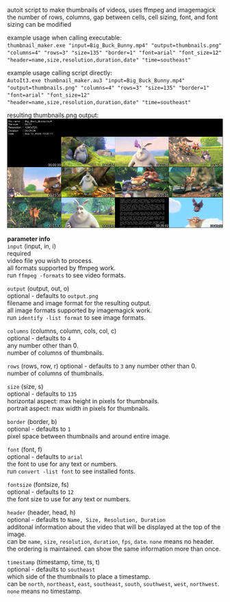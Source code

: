 autoit script to make thumbnails of videos, uses ffmpeg and imagemagick  
the number of rows, columns, gap between cells, cell sizing, font, and font sizing can be modified  
  
example usage when calling executable:  
`thumbnail_maker.exe "input=Big_Buck_Bunny.mp4" "output=thumbnails.png" "columns=4" "rows=3" "size=135" "border=1" "font=arial" "font_size=12" "header=name,size,resolution,duration,date" "time=southeast"`  

example usage calling script directly:  
`AutoIt3.exe thumbnail_maker.au3 "input=Big_Buck_Bunny.mp4" "output=thumbnails.png" "columns=4" "rows=3" "size=135" "border=1" "font=arial" "font_size=12" "header=name,size,resolution,duration,date" "time=southeast"`  
  
resulting thumbnails.png output:  
![output result](https://raw.githubusercontent.com/lllllll-llll-llllll/video_thumbnail_maker/master/examples/thumbnails.png)  
  
**parameter info**  
`input` (input, in, i)  
required  
video file you wish to process.  
all formats supported by ffmpeg work.  
run `ffmpeg -formats` to see video formats.  
  
`output` (output, out, o)  
optional - defaults to `output.png`  
filename and image format for the resulting output.  
all image formats supported by imagemagick work.  
run `identify -list format` to see image formats.  
  
`columns` (columns, column, cols, col, c)  
optional - defaults to `4`  
any number other than 0.  
number of columns of thumbnails.  
  
`rows` (rows, row, r) 
optional - defaults to `3` 
any number other than 0.  
number of columns of thumbnails.  
  
`size` (size, s)  
optional - defaults to `135`  
horizontal aspect: max height in pixels for thumbnails.  
portrait aspect: max width in pixels for thumbnails.  
  
`border` (border, b)  
optional - defaults to `1`  
pixel space between thumbnails and around entire image.  
  
`font` (font, f)  
optional - defaults to `arial`  
the font to use for any text or numbers.  
run `convert -list font` to see installed fonts.  
  
`fontsize` (fontsize, fs)  
optional - defaults to `12`  
the font size to use for any text or numbers.  
  
`header` (header, head, h)  
optional - defaults to `Name, Size, Resolution, Duration`  
additonal information about the video that will be displayed at the top of the image.  
can be `name`, `size`, `resolution`, `duration`, `fps`, `date`. `none` means no header.  
the ordering is maintained. can show the same information more than once.  
  
`timestamp` (timestamp, time, ts, t)  
optional - defaults to `southeast`  
which side of the thumbnails to place a timestamp.  
can be `north`, `northeast`, `east`, `southeast`, `south`, `southwest`, `west`, `northwest`. `none` means no timestamp.  
